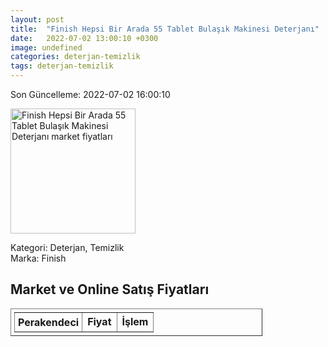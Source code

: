 ```yaml
---
layout: post
title:  "Finish Hepsi Bir Arada 55 Tablet Bulaşık Makinesi Deterjanı"
date:   2022-07-02 13:00:10 +0300
image: undefined
categories: deterjan-temizlik
tags: deterjan-temizlik
---
```


Son Güncelleme: 2022-07-02 16:00:10

<img src="undefined" width="200" alt="Finish Hepsi Bir Arada 55 Tablet Bulaşık Makinesi Deterjanı market fiyatları" />

Kategori: Deterjan, Temizlik
<br />
Marka: Finish

<h2>Market ve Online Satış Fiyatları</h2>

<table border="1" style="padding: 5px;width:80%;">
  <tr>
    <td style="padding: 5px;"><strong>Perakendeci</strong></td>
    <td><strong>Fiyat</strong></td>
    <td><strong>İşlem</strong></td>
  </tr>
  
</table>
